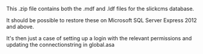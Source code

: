 This .zip file contains both the .mdf and .ldf files for the slickcms database.

It should be possible to restore these on Microsoft SQL Server Express 2012 and above.

It's then just a case of setting up a login with the relevant permissions and updating the connectionstring in global.asa
